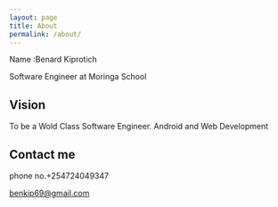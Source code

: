 ```yaml
---
layout: page
title: About
permalink: /about/
---
```


 Name :Benard Kiprotich
 
Software Engineer at Moringa School

## Vision 

To be  a Wold Class Software Engineer.
Android and Web Development

## Contact me

phone no.+254724049347


[benkip69@gmail.com](https://mail.google.com/mail/)
